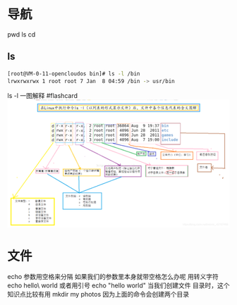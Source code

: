 # 导航
pwd 
ls
cd

## ls
```bash
[root@VM-0-11-opencloudos bin]# ls -l /bin
lrwxrwxrwx 1 root root 7 Jan  8 04:59 /bin -> usr/bin
``` 
ls -l 一图解释 #flashcard 
![](assets/ls-l一图解释.png)
<!--ID: 1718096044579-->
# 文件
echo
参数用空格来分隔 如果我们的参数里本身就带空格怎么办呢 用转义字符
 echo hello\ world
 或者用引号
 echo "hello world"
 当我们创建文件 目录时，这个知识点比较有用
 mkdir my photos 
 因为上面的命令会创建两个目录
 